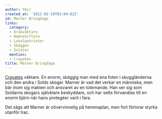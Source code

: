 ```yaml
---
author: Ymir
created_at: '2011-02-19T02:04:02Z'
id: Marner Bringdaga
links:
  category:
  - Drakväktare
  - Hamnskiftare
  - Lokalpatrioter
  - Skäggon
  - Soldier
  mention:
  - Crayates
title: Marner Bringdaga
---
```


[Crayates] väktare. En enorm, skäggig man med ena foten i skuggländerna och den andra i Solds
skogar. Marner är vad det verkar en människa, men bär inom sig makten och ansvaret av en totemande.
Han ser sig som Soldarns skogars självklare beskyddare, och har setts förvandlas till en enorm björn
när hans protegéer varit i fara.

Det sägs att Marner är oövervinnelig på hemmaplan, men fort förlorar styrka utanför Irac.

  [Crayates]: Crayates